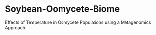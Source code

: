 # Soybean-Oomycete-Biome
Effects of Temperature in Oomycete Populations using a Metagenomics Approach
